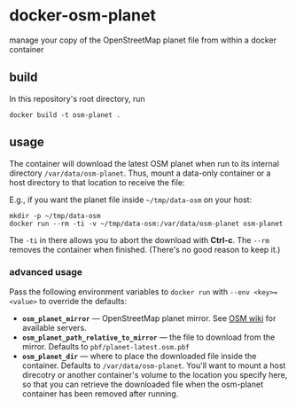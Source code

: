 # docker-osm-planet
manage your copy of the OpenStreetMap planet file from within a docker container

## build
In this repository's root directory, run
```shell
docker build -t osm-planet .
```

## usage
The container will download the latest OSM planet when run to its internal directory `/var/data/osm-planet`. Thus, mount a data-only container or a host directory to that location to receive the file:

E.g., if you want the planet file inside `~/tmp/data-osm` on your host:
```shell
mkdir -p ~/tmp/data-osm
docker run --rm -ti -v ~/tmp/data-osm:/var/data/osm-planet osm-planet
```

The `-ti` in there allows you to abort the download with **Ctrl-c**.
The `--rm` removes the container when finished. (There's no good reason to keep it.)

### advanced usage
Pass the following environment variables to `docker run` with `--env <key>=<value>` to override the defaults:
* **`osm_planet_mirror`** &mdash; OpenStreetMap planet mirror. See [OSM wiki](http://wiki.openstreetmap.org/wiki/Planet.osm#Planet.osm_mirrors) for available servers.
* **`osm_planet_path_relative_to_mirror`** &mdash; the file to download from the mirror. Defaults to `pbf/planet-latest.osm.pbf`
* **`osm_planet_dir`** &mdash; where to place the downloaded file inside the container. Defaults to `/var/data/osm-planet`. You'll want to mount a host direcotry or another container's volume to the location you specify here, so that you can retrieve the downloaded file when the osm-planet container has been removed after running.
